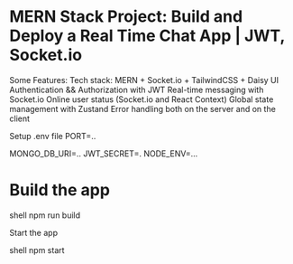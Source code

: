 # MERN Stack Project: Build and Deploy a Real Time Chat App | JWT, Socket.io


Some Features:
 Tech stack: MERN + Socket.io + TailwindCSS + Daisy UI
 Authentication && Authorization with JWT
 Real-time messaging with Socket.io
 Online user status (Socket.io and React Context)
 Global state management with Zustand
 Error handling both on the server and on the client

Setup .env file
PORT=..

MONGO_DB_URI=..
JWT_SECRET=.
NODE_ENV=...



# Build the app
  shell
npm run build

Start the app


shell
npm start

